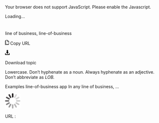 Your browser does not support JavaScript. Please enable the Javascript.

Loading...

# 

line of business, line-of-business

![Copy URL](line-of-business_files/Copy.png)
Copy URL

![Download](line-of-business_files/Download.png)

Download topic

Lowercase. Don’t hyphenate as a noun. Always hyphenate as an adjective. Don’t abbreviate as *LOB.*

Examples
line-of-business app 
In any line of business, …

![In progress](line-of-business_files/activity-large.gif)

URL :
